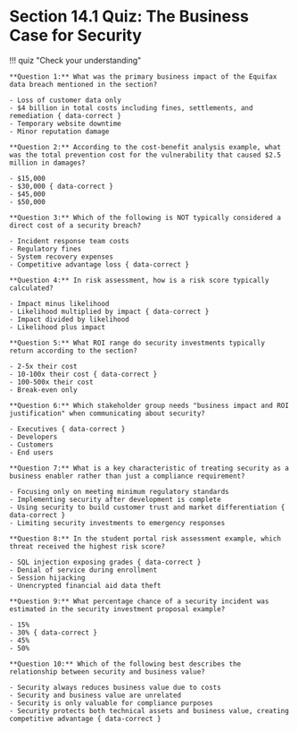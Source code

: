 # Section 14.1 Quiz: The Business Case for Security

!!! quiz "Check your understanding"

    **Question 1:** What was the primary business impact of the Equifax data breach mentioned in the section?

    - Loss of customer data only
    - $4 billion in total costs including fines, settlements, and remediation { data-correct }
    - Temporary website downtime
    - Minor reputation damage

    **Question 2:** According to the cost-benefit analysis example, what was the total prevention cost for the vulnerability that caused $2.5 million in damages?

    - $15,000
    - $30,000 { data-correct }
    - $45,000
    - $50,000

    **Question 3:** Which of the following is NOT typically considered a direct cost of a security breach?

    - Incident response team costs
    - Regulatory fines
    - System recovery expenses
    - Competitive advantage loss { data-correct }

    **Question 4:** In risk assessment, how is a risk score typically calculated?

    - Impact minus likelihood
    - Likelihood multiplied by impact { data-correct }
    - Impact divided by likelihood
    - Likelihood plus impact

    **Question 5:** What ROI range do security investments typically return according to the section?

    - 2-5x their cost
    - 10-100x their cost { data-correct }
    - 100-500x their cost
    - Break-even only

    **Question 6:** Which stakeholder group needs "business impact and ROI justification" when communicating about security?

    - Executives { data-correct }
    - Developers
    - Customers
    - End users

    **Question 7:** What is a key characteristic of treating security as a business enabler rather than just a compliance requirement?

    - Focusing only on meeting minimum regulatory standards
    - Implementing security after development is complete
    - Using security to build customer trust and market differentiation { data-correct }
    - Limiting security investments to emergency responses

    **Question 8:** In the student portal risk assessment example, which threat received the highest risk score?

    - SQL injection exposing grades { data-correct }
    - Denial of service during enrollment
    - Session hijacking
    - Unencrypted financial aid data theft

    **Question 9:** What percentage chance of a security incident was estimated in the security investment proposal example?

    - 15%
    - 30% { data-correct }
    - 45%
    - 50%

    **Question 10:** Which of the following best describes the relationship between security and business value?

    - Security always reduces business value due to costs
    - Security and business value are unrelated
    - Security is only valuable for compliance purposes
    - Security protects both technical assets and business value, creating competitive advantage { data-correct }
